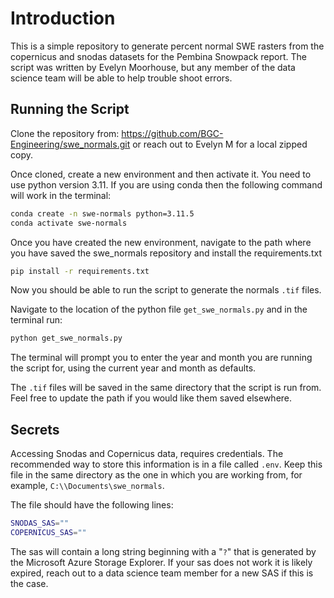 # Introduction 
This is a simple repository to generate percent normal SWE rasters from the copernicus and snodas datasets for the Pembina Snowpack report. The script was written by Evelyn Moorhouse, but any member of the data science team will be able to help trouble shoot errors. 

## Running the Script

Clone the repository from: https://github.com/BGC-Engineering/swe_normals.git or reach out to Evelyn M for a local zipped copy.

Once cloned, create a new environment and then activate it. You need to use python version 3.11. If you are using conda then the following command will work in the terminal:

```bash
conda create -n swe-normals python=3.11.5
conda activate swe-normals
```

Once you have created the new environment, navigate to the path where you have saved the swe_normals repository and install the requirements.txt

```bash
pip install -r requirements.txt
```
Now you should be able to run the script to generate the normals `.tif` files. 

Navigate to the location of the python file `get_swe_normals.py` and in the terminal run:

```bash
python get_swe_normals.py
```

The terminal will prompt you to enter the year and month you are running the script for, using the current year and month as defaults. 

The `.tif` files will be saved in the same directory that the script is run from. Feel free to update the path if you would like them saved elsewhere. 

## Secrets

Accessing Snodas and Copernicus data, requires credentials.  The recommended way to store this information is in a file called `.env`.  Keep this file in the same directory as the one in which you are working from, for example, `C:\\Documents\swe_normals`.

The file should have the following lines:

```bash
SNODAS_SAS=""
COPERNICUS_SAS=""
```

The sas will contain a long string beginning with a "`?`" that is generated by the Microsoft Azure Storage Explorer. If your sas does not work it is likely expired, reach out to a data science team member for a new SAS if this is the case. 


